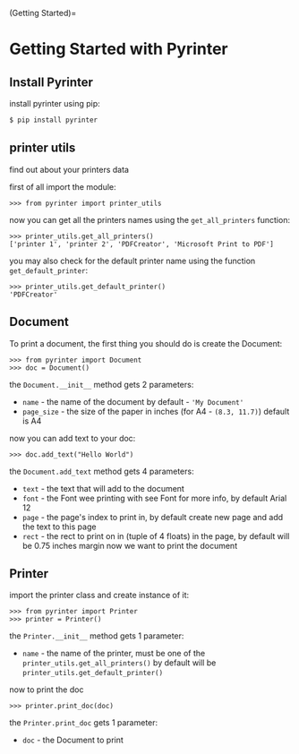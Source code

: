 (Getting Started)=
# Getting Started with Pyrinter #

## Install Pyrinter ##
install pyrinter using pip:
```sh
$ pip install pyrinter
``` 

## printer utils ##
find out about your printers data

first of all import the module:
```python3
>>> from pyrinter import printer_utils
```
now you can get all the printers names using the `get_all_printers` function:
```python3
>>> printer_utils.get_all_printers()
['printer 1', 'printer 2', 'PDFCreator', 'Microsoft Print to PDF']
```
you may also check for the default printer name using the function `get_default_printer`:
```python3
>>> printer_utils.get_default_printer()
'PDFCreator'
```

## Document ##
To print a document, the first thing you should do is create the Document:
```python3
>>> from pyrinter import Document
>>> doc = Document()
```
the `Document.__init__` method gets 2 parameters:
* `name` - the name of the document by default - `'My Document'`
* `page_size` - the size of the paper in inches (for A4 - `(8.3, 11.7)`) default is A4

now you can add text to your doc:
```python3
>>> doc.add_text("Hello World")
```
the `Document.add_text` method gets 4 parameters:
* `text` - the text that will add to the document
* `font` - the Font wee printing with see Font for more info, by default Arial  12
* `page` - the page's index to print in, by default create new page and add the text to this page
* `rect` - the rect to print on in (tuple of 4 floats) in the page, by default will be 0.75 inches margin
now we want to print the document
## Printer ##
import the printer class and create instance of it:
```python3
>>> from pyrinter import Printer
>>> printer = Printer()
```
the `Printer.__init__` method gets 1 parameter:
* `name` - the name of the printer, must be one of the `printer_utils.get_all_printers()` 
           by default will be `printer_utils.get_default_printer()`

now to print the doc
```python3
>>> printer.print_doc(doc)
```
the `Printer.print_doc` gets 1 parameter:
- `doc` - the Document to print